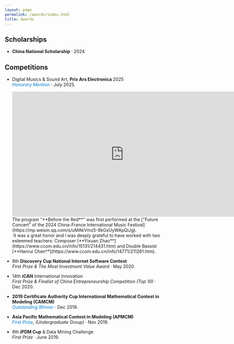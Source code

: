 ```yaml
---
layout: page
permalink: /awards/index.html
title: Awards
---
```


## Scholarships

- **China National Scholarship** · 2024 <br>

## Competitions

- Digital Musics & Sound Art, **Prix Ars Electronica** 2025<br><a href="https://calls.ars.electronica.art/2025/prix/winners/17223/" style="text-decoration: none; color: #007acc;" onmouseover="this.style.color='#e91e63'" onmouseout="this.style.color='#007acc'" title="Click to query certificate! [APMCM]"><i>Honorary Mention</i></a> · July 2025.<br>
  <iframe width="710" height="400" src="https://www.youtube.com/embed/a0pfoXxqRu0" frameborder="0" allow="accelerometer; autoplay; clipboard-write; encrypted-media; gyroscope; picture-in-picture" allowfullscreen></iframe>
  The program "**Before the Red**" was first performed at the ["Future Concert" of the 2024 China-France International Music Festival](https://mp.weixin.qq.com/s/uMAkVmz5-8kGxUyWApQiJg).<br><img title="" src="https://shiyi099.github.io/Billion.github.io/images/awards/IntotheRed.jpg" alt="" data-align="inline">
  It was a great honor and I was deeply grateful to have worked with two esteemed teachers: Composer [**Yixuan Zhao**](https://www.ccom.edu.cn/info/15131/214431.htm) and Double Bassist [**Hanrui Chen**](https://www.ccom.edu.cn/info/14771/211261.htm).<br><img title="" src="https://shiyi099.github.io/Billion.github.io/images/awards/IntotheRedPerformers.jpg" alt="" data-align="inline">

- 8th **Discovery Cup National Internet Software Contest**<br>*First Prize & The Most Investment Value Award* · May 2020.<br>

- 14th **iCAN** International Innovation<br>*First Prize & Finalist of China Entrepreneurship Competition (Top 10)* · Dec 2020.<br><img title="" src="https://shiyi099.github.io/Billion.github.io/images/awards/iCAN2020.jpg" alt="" data-align="inline">

- **2019 Certificate Authority Cup International Mathematical Contest in Modeling (CAMCM)**<br><a href="https://shiyi099.github.io/Billion.github.io/includes/CAMCM-query.html" style="text-decoration: none; color: #007acc;" onmouseover="this.style.color='#e91e63'" onmouseout="this.style.color='#007acc'" title="Click to query certificate! [CAMCM]"><i>Outstanding Winner</i></a> · Dec 2019.<br>

- **Asia Pacific Mathematical Contest in Modeling (APMCM)** <br><a href="http://www.apmcm.org/certificate/result/19BDIJQRSZ45" style="text-decoration: none; color: #007acc;" onmouseover="this.style.color='#e91e63'" onmouseout="this.style.color='#007acc'" title="Click to query certificate! [APMCM]"><i>First Prize</i></a>*, (Undergraduate Group)* · Nov 2019.<br>

- 8th **iPDM Cup** & Data Mining Challenge <br>*First Prize* · June 2019.<br>